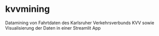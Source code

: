 # kvvmining
Datamining von Fahrtdaten des Karlsruher Verkehrsverbunds KVV sowie Visualisierung der Daten in einer Streamlit App
